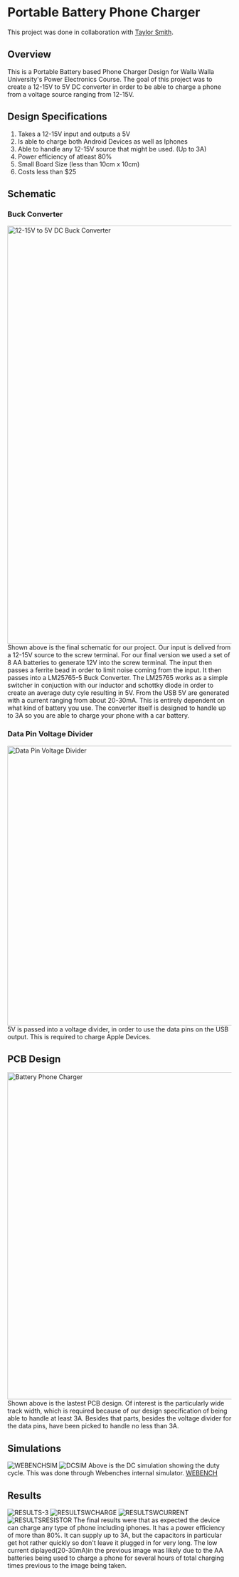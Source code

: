# Portable Battery Phone Charger
This project was done in collaboration with [Taylor Smith](https://github.com/TaylorSmith28).
## Overview
This is a Portable Battery based Phone Charger Design for Walla Walla University's Power Electronics Course. The goal of this project was to create a 12-15V to 5V DC converter in order to be able to charge a phone from a voltage source ranging from 12-15V.
## Design Specifications
1. Takes a 12-15V input and outputs a 5V
2. Is able to charge both Android Devices as well as Iphones
3. Able to handle any 12-15V source that might be used. (Up to 3A)
4. Power efficiency of atleast 80%
5. Small Board Size (less than 10cm x 10cm)
6. Costs less than $25

## Schematic

### Buck Converter
<img width="940" alt="12-15V to 5V DC Buck Converter" src="https://user-images.githubusercontent.com/103593959/172689317-0575e362-160b-45d4-ad98-937e967e6ca4.png">
Shown above is the final schematic for our project. Our input is delived from a 12-15V source to the screw terminal. For our final version we used a set of 8 AA batteries to generate 12V into the screw terminal. The input then passes a ferrite bead in order to limit noise coming from the input. It then passes into a LM25765-5 Buck Converter. The LM25765 works as a simple switcher in conjuction with our inductor and schottky diode in order to create an average duty cyle resulting in 5V. From the USB 5V are generated with a current ranging from about 20-30mA. This is entirely dependent on what kind of battery you use. The converter itself is designed to handle up to 3A so you are able to charge your phone with a car battery.

### Data Pin Voltage Divider
<img width="629" alt="Data Pin Voltage Divider" src="https://user-images.githubusercontent.com/103593959/172690697-4c113191-cb47-44f4-89cb-d85b8f5cc583.png">
5V is passed into a voltage divider, in order to use the data pins on the USB output. This is required to charge Apple Devices.

## PCB Design
<img width="736" alt="Battery Phone Charger" src="https://user-images.githubusercontent.com/103593959/172690922-350a5b45-ab1b-46ce-9866-4cf9ffeabde6.png">
Shown above is the lastest PCB design. Of interest is the particularly wide track width, which is required because of our design specification of being able to handle at least 3A. Besides that parts, besides the voltage divider for the data pins, have been picked to handle no less than 3A.

## Simulations
![WEBENCHSIM](https://user-images.githubusercontent.com/103593959/172692226-310b16a1-f443-4a36-b901-8baf80800180.png)
![DCSIM](https://user-images.githubusercontent.com/103593959/172692238-541f87c7-a201-4690-8562-cc60e67feb2c.png)
Above is the DC simulation showing the duty cycle. This was done through Webenches internal simulator.
[WEBENCH](https://www.ti.com/design-resources/design-tools-simulation/webench-power-designer.html)
## Results
![RESULTS-3](https://user-images.githubusercontent.com/103593959/172694162-edb24509-7349-41c7-8c8f-bdfb72bc2300.jpg)
![RESULTSWCHARGE](https://user-images.githubusercontent.com/103593959/172694205-9e061ccc-a44e-487e-9e71-378bbb84c875.png)
![RESULTSWCURRENT](https://user-images.githubusercontent.com/103593959/172694233-da5c8616-0a7c-4280-bb87-21d141a1bf0d.png)
![RESULTSRESISTOR](https://user-images.githubusercontent.com/103593959/172694187-71a39f78-31a7-45ef-89d6-a325fd3f6429.png)
The final results were that as expected the device can charge any type of phone including iphones. It has a power efficiency of more than 80%. It can supply up to 3A, but the capacitors in particular get hot rather quickly so don't leave it plugged in for very long. The low current diplayed(20-30mA)in the previous image was likely due to the AA batteries being used to charge a phone for several hours of total charging times previous to the image being taken.

